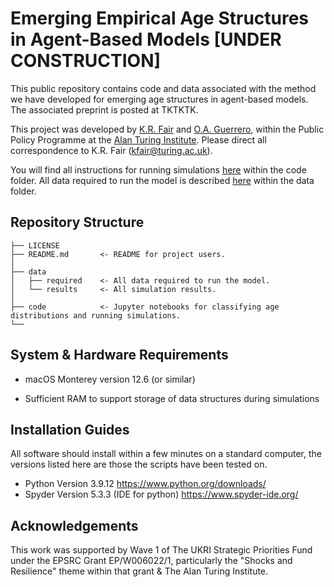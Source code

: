 # Emerging Empirical Age Structures in Agent-Based Models **[UNDER CONSTRUCTION]**

This public repository contains code and data associated with the method we have developed for emerging age structures in agent-based models. The associated preprint is posted at TKTKTK.

This project was developed by [K.R. Fair](https://www.turing.ac.uk/people/researchers/kathyrn-r-fair) and [O.A. Guerrero](http://oguerr.com/), within the Public Policy Programme at the [Alan Turing Institute](https://www.turing.ac.uk/). Please direct all correspondence to K.R. Fair (kfair@turing.ac.uk).

You will find all instructions for running simulations [here](TKTK) within the code folder. All data required to run the model is described [here](TKTK) within the data folder.

## Repository Structure

```
├── LICENSE
├── README.md       <- README for project users.
│
├── data
│   ├── required    <- All data required to run the model.
│   └── results     <- All simulation results.
│
├── code            <- Jupyter notebooks for classifying age distributions and running simulations.
└──
```

## System & Hardware Requirements

* macOS Monterey version 12.6 (or similar)

* Sufficient RAM to support storage of data structures during simulations

## Installation Guides

All software should install within a few minutes on a standard computer, the versions listed here are those the scripts have been tested on.

* Python Version 3.9.12 https://www.python.org/downloads/
* Spyder Version 5.3.3 (IDE for python) https://www.spyder-ide.org/

## Acknowledgements

This work was supported by Wave 1 of The UKRI Strategic Priorities Fund under the EPSRC Grant EP/W006022/1, particularly the "Shocks and Resilience" theme within that grant & The Alan Turing Institute.
